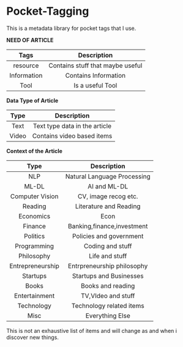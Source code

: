 # Pocket-Tagging

This is a metadata library for pocket tags that I use.

**NEED OF ARTICLE**

| Tags          | Description                      |
|:-------------:|:--------------------------------:|
| resource      | Contains stuff that maybe useful |
| Information   | Contains Information             |
| Tool          | Is a useful Tool                 |


**Data Type of Article**

| Type          | Description                      |
|:-------------:|:--------------------------------:|
| Text          | Text type data in the article    |
| Video         | Contains video based items       |

**Context of the Article**

| Type            | Description                      |
|:---------------:|:--------------------------------:|
| NLP             | Natural Language Processing      |
| ML-DL           | AI and ML-DL                     |
| Computer Vision | CV, image recog etc.             |
| Reading         | Literature and Reading           |
| Economics       | Econ                             |
| Finance         | Banking,finance,investment       |
| Politics        | Policies and government          |
| Programming     | Coding and stuff                 |
| Philosophy      | Life and stuff                   |
| Entrepreneurship| Entrpreneurship philosophy       |
| Startups        | Startups and Businesses          |
| Books           | Books and reading                |
| Entertainment   | TV,VIdeo and stuff               |
| Technology      | Technology related items         |
| Misc            | Everything Else                  |

This is not an exhaustive list of items and will change as and when i discover new things.
